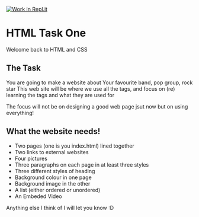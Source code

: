 [![Work in Repl.it](https://classroom.github.com/assets/work-in-replit-14baed9a392b3a25080506f3b7b6d57f295ec2978f6f33ec97e36a161684cbe9.svg)](https://classroom.github.com/online_ide?assignment_repo_id=3906789&assignment_repo_type=AssignmentRepo)
# HTML Task One

Welcome back to HTML and CSS

## The Task

You are going to make a website about Your favourite band, pop group, rock star 
This web site will be where we use all the tags, and focus on (re) learning the tags and what they are used for

The focus will not be on designing a good web page jsut now but on using everything!

## What the website needs!

* Two pages (one is you index.html) lined together
* Two links to external websites
* Four pictures
* Three paragraphs on each page in at least three styles
* Three different styles of heading
* Background colour in one page
* Background image in the other
* A list (either ordered or unordered)
* An Embeded Video

Anything else I think of I will let you know :D
